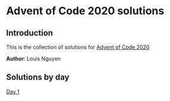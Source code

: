 # Advent of Code 2020 solutions

## Introduction

This is the collection of solutions for [Advent of Code 2020](https://adventofcode.com/ "Advent of Code 2020")

**Author**: Louis Nguyen

## Solutions by day

[Day 1](tree/main/day1)
